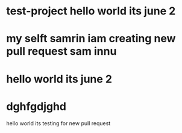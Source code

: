 # test-project hello world   its june 2

my selft samrin iam creating new pull request  sam innu 
=======

hello world its june 2 
=======

dghfgdjghd
=======
hello world its testing for new pull request 




